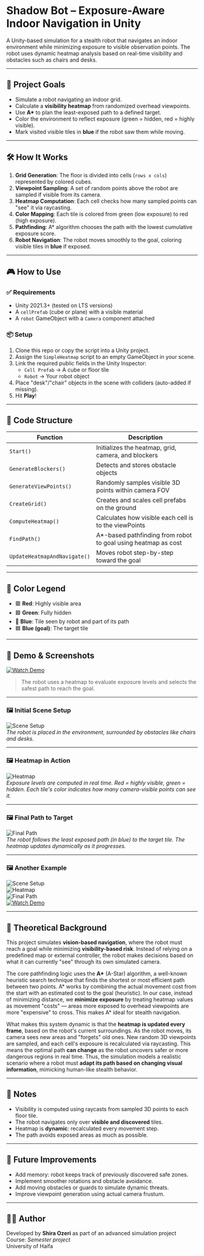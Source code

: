 # Shadow Bot – Exposure-Aware Indoor Navigation in Unity

A Unity-based simulation for a stealth robot that navigates an indoor environment while minimizing exposure to visible observation points. The robot uses dynamic heatmap analysis based on real-time visibility and obstacles such as chairs and desks.

---

## 🎯 Project Goals

- Simulate a robot navigating an indoor grid.
- Calculate a **visibility heatmap** from randomized overhead viewpoints.
- Use **A\*** to plan the least-exposed path to a defined target.
- Color the environment to reflect exposure (green = hidden, red = highly visible).
- Mark visited visible tiles in **blue** if the robot saw them while moving.

---

## 🛠️ How It Works

1. **Grid Generation**: The floor is divided into cells (`rows x cols`) represented by colored cubes.
2. **Viewpoint Sampling**: A set of random points above the robot are sampled if visible from its camera.
3. **Heatmap Computation**: Each cell checks how many sampled points can "see" it via raycasting.
4. **Color Mapping**: Each tile is colored from green (low exposure) to red (high exposure).
5. **Pathfinding**: A\* algorithm chooses the path with the lowest cumulative exposure score.
6. **Robot Navigation**: The robot moves smoothly to the goal, coloring visible tiles in **blue** if exposed.

---

## 🎮 How to Use

### ✅ Requirements

- Unity 2021.3+ (tested on LTS versions)
- A `cellPrefab` (cube or plane) with a visible material
- A `robot` GameObject with a `Camera` component attached

### 📦 Setup

1. Clone this repo or copy the script into a Unity project.
2. Assign the `SimpleHeatmap` script to an empty GameObject in your scene.
3. Link the required public fields in the Unity Inspector:
   - `Cell Prefab` → A cube or floor tile
   - `Robot` → Your robot object
4. Place "desk"/"chair" objects in the scene with colliders (auto-added if missing).
5. Hit **Play**!

---

## 📄 Code Structure

| Function | Description |
|----------|-------------|
| `Start()` | Initializes the heatmap, grid, camera, and blockers |
| `GenerateBlockers()` | Detects and stores obstacle objects |
| `GenerateViewPoints()` | Randomly samples visible 3D points within camera FOV |
| `CreateGrid()` | Creates and scales cell prefabs on the ground |
| `ComputeHeatmap()` | Calculates how visible each cell is to the viewPoints |
| `FindPath()` | A\*-based pathfinding from robot to goal using heatmap as cost |
| `UpdateHeatmapAndNavigate()` | Moves robot step-by-step toward the goal |

---

## 🎨 Color Legend

- 🟥 **Red**: Highly visible area  
- 🟩 **Green**: Fully hidden  
- 🔵 **Blue**: Tile seen by robot and part of its path  
- 🟦 **Blue (goal)**: The target tile

---

## 🎥 Demo & Screenshots

[![Watch Demo](https://github.com/Shira1805ozeri/Shaddow-bot/blob/main/Screenshots/scene1/demo_image.png?raw=true)](https://drive.google.com/file/d/1Bvg5MCHppiVkguxGwKEf3OZzHPtCohY3/view?usp=sharing)

> The robot uses a heatmap to evaluate exposure levels and selects the safest path to reach the goal.

---

### 🖼️ Initial Scene Setup

![Scene Setup](https://github.com/Shira1805ozeri/Shaddow-bot/blob/main/Screenshots/scene1/initial_scene.png?raw=true)  
*The robot is placed in the environment, surrounded by obstacles like chairs and desks.*

---

### 🖼️ Heatmap in Action

![Heatmap](https://github.com/Shira1805ozeri/Shaddow-bot/blob/main/Screenshots/scene1/mid_navigation.png?raw=true)  
*Exposure levels are computed in real time. Red = highly visible, green = hidden. Each tile's color indicates how many camera-visible points can see it.*

---

### 🖼️ Final Path to Target

![Final Path](https://github.com/Shira1805ozeri/Shaddow-bot/blob/main/Screenshots/scene1/result_path.png?raw=true)  
*The robot follows the least exposed path (in blue) to the target tile. The heatmap updates dynamically as it progresses.*

---

### 🖼️ Another Example

![Scene Setup](https://github.com/Shira1805ozeri/Shaddow-bot/blob/main/Screenshots/scene2/initial_scene.png?raw=true)  
![Heatmap](https://github.com/Shira1805ozeri/Shaddow-bot/blob/main/Screenshots/scene2/mid_navigation.png?raw=true)  
![Final Path](https://github.com/Shira1805ozeri/Shaddow-bot/blob/main/Screenshots/scene2/result_path.png?raw=true)  
[![Watch Demo](https://github.com/Shira1805ozeri/Shaddow-bot/blob/main/Screenshots/scene2/demo_image2.png?raw=true)](https://drive.google.com/file/d/1KuCsKPBGwBc6XBmx60wMCv5ESTMCMvCa/view?usp=sharing)

---

## 🧠 Theoretical Background

This project simulates **vision-based navigation**, where the robot must reach a goal while minimizing **visibility-based risk**. Instead of relying on a predefined map or external controller, the robot makes decisions based on what it can currently "see" through its own simulated camera.

The core pathfinding logic uses the **A\*** (A-Star) algorithm, a well-known heuristic search technique that finds the shortest or most efficient path between two points. A\* works by combining the actual movement cost from the start with an estimated cost to the goal (heuristic). In our case, instead of minimizing distance, we **minimize exposure** by treating heatmap values as movement "costs" — areas more exposed to overhead viewpoints are more "expensive" to cross. This makes A\* ideal for stealth navigation.

What makes this system dynamic is that the **heatmap is updated every frame**, based on the robot's current surroundings. As the robot moves, its camera sees new areas and "forgets" old ones. New random 3D viewpoints are sampled, and each cell's exposure is recalculated via raycasting. This means the optimal path **can change** as the robot uncovers safer or more dangerous regions in real time. Thus, the simulation models a realistic scenario where a robot must **adapt its path based on changing visual information**, mimicking human-like stealth behavior.

---

## 📌 Notes

- Visibility is computed using raycasts from sampled 3D points to each floor tile.
- The robot navigates only over **visible and discovered** tiles.
- Heatmap is **dynamic**: recalculated every movement step.
- The path avoids exposed areas as much as possible.

---

## 🌟 Future Improvements

- Add memory: robot keeps track of previously discovered safe zones.
- Implement smoother rotations and obstacle avoidance.
- Add moving obstacles or guards to simulate dynamic threats.
- Improve viewpoint generation using actual camera frustum.

---

## 🧑‍💻 Author

Developed by **Shira Ozeri** as part of an advanced simulation project  
Course: *Semester project*  
University of Haifa

